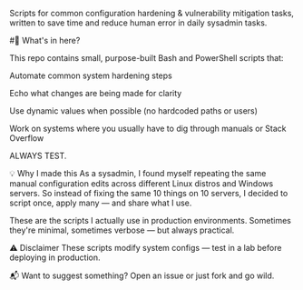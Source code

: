 Scripts for common configuration hardening & vulnerability mitigation tasks, written to save time and reduce human error in daily sysadmin tasks.

#🔧 What's in here?

This repo contains small, purpose-built Bash and PowerShell scripts that:

Automate common system hardening steps

Echo what changes are being made for clarity

Use dynamic values when possible (no hardcoded paths or users)

Work on systems where you usually have to dig through manuals or Stack Overflow

ALWAYS TEST.

💡 Why I made this
As a sysadmin, I found myself repeating the same manual configuration edits across different Linux distros and Windows servers.
So instead of fixing the same 10 things on 10 servers, I decided to script once, apply many — and share what I use.

These are the scripts I actually use in production environments.
Sometimes they're minimal, sometimes verbose — but always practical.

⚠️ Disclaimer
These scripts modify system configs — test in a lab before deploying in production.

📬 Want to suggest something?
Open an issue or just fork and go wild.

